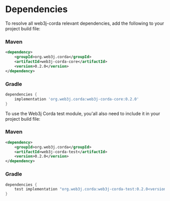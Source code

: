 Dependencies
============

To resolve all web3j-corda relevant dependencies, add the following to your project build file:

### Maven

```xml
<dependency>
    <groupId>org.web3j.corda</groupId>
    <artifactId>web3j-corda-core</artifactId>
    <version>0.2.0</version>
</dependency>
```

### Gradle

```groovy
dependencies {
    implementation 'org.web3j.corda:web3j-corda-core:0.2.0'
}
```

To use the Web3j Corda test module, you'all also need to include it in your project build file:
    
### Maven
  
```xml
<dependency>
    <groupId>org.web3j.corda</groupId>
    <artifactId>web3j-corda-test</artifactId>
    <version>0.2.0</version>
</dependency>
```

### Gradle

```groovy
dependencies {
    test implementation "org.web3j.corda:web3j-corda-test:0.2.0<version>"
}
```